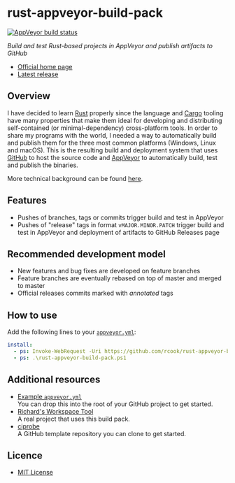 # rust-appveyor-build-pack

[![AppVeyor build status](https://ci.appveyor.com/api/projects/status/w2nmlj9ljfkp10kh/branch/master?svg=true)][appveyor-master]

_Build and test Rust-based projects in AppVeyor and publish artifacts to GitHub_

* [Official home page][home]
* [Latest release][latest]

## Overview

I have decided to learn [Rust][rust] properly since the language and [Cargo] tooling have many properties that make them ideal for developing and distributing self-contained (or minimal-dependency) cross-platform tools. In order to share my programs with the world, I needed a way to automatically build and publish them for the three most common platforms (Windows, Linux and macOS). This is the resulting build and deployment system that uses [GitHub][github] to host the source code and [AppVeyor][appveyor] to automatically build, test and publish the binaries.

More technical background can be found [here][background].

## Features

* Pushes of branches, tags or commits trigger build and test in AppVeyor
* Pushes of "release" tags in format `vMAJOR.MINOR.PATCH` trigger build and test in AppVeyor and deployment of artifacts to GitHub Releases page

## Recommended development model

* New features and bug fixes are developed on feature branches
* Feature branches are eventually rebased on top of master and merged to master
* Official releases commits marked with _annotated_ tags

## How to use

Add the following lines to your [`appveyor.yml`][appveyor-yml]:

```yaml
install:
  - ps: Invoke-WebRequest -Uri https://github.com/rcook/rust-appveyor-build-pack/releases/latest/download/rust-appveyor-build-pack.ps1 -OutFile rust-appveyor-build-pack.ps1
  - ps: .\rust-appveyor-build-pack.ps1
```

## Additional resources

* [Example `appveyor.yml`][appveyor-yml-example] \
  You can drop this into the root of your GitHub project to get started.
* [Richard's Workspace Tool][rws] \
  A real project that uses this build pack.
* [ciprobe][ciprobe] \
  A GitHub template repository you can clone to get started.

## Licence

* [MIT License][licence]

[appveyor]: https://appveyor.com/
[appveyor-master]: https://ci.appveyor.com/project/rcook/rust-appveyor-build-pack/branch/master
[appveyor-yml]: https://www.appveyor.com/docs/appveyor-yml/
[appveyor-yml-example]: appveyor.yml.example
[background]: BACKGROUND.md
[cargo]: https://doc.rust-lang.org/cargo/
[ciprobe]: https://github.com/rcook/ciprobe
[github]: https://github.com/
[home]: https://github.com/rcook/rust-appveyor-build-pack
[latest]: https://github.com/rcook/rust-appveyor-build-pack/releases/latest
[licence]: LICENSE
[rust]: https://www.rust-lang.org/
[rws]: https://github.com/rcook/rws

